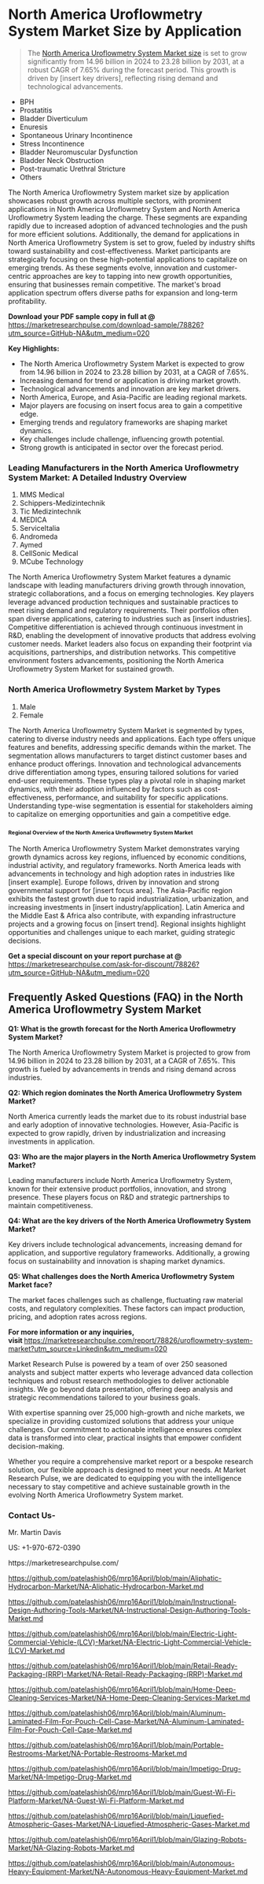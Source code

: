 <h1>North America Uroflowmetry System Market&nbsp;Size by Application</h1><blockquote><p>The <a href="https://marketresearchpulse.com/download-sample/78826?utm_source=GitHub-NA&amp;utm_medium=020">North America Uroflowmetry System Market size</a> is set to grow significantly from 14.96 billion in 2024 to 23.28 billion by 2031, at a robust CAGR of 7.65% during the forecast period. This growth is driven by [insert key drivers], reflecting rising demand and technological advancements.</p></blockquote><ul><li>BPH<li> Prostatitis<li> Bladder Diverticulum<li> Enuresis<li> Spontaneous Urinary Incontinence<li> Stress Incontinence<li> Bladder Neuromuscular Dysfunction<li> Bladder Neck Obstruction<li> Post-traumatic Urethral Stricture<li> Others</li></ul><p>The North America Uroflowmetry System market size by application showcases robust growth across multiple sectors, with prominent applications in North America Uroflowmetry System and North America Uroflowmetry System leading the charge. These segments are expanding rapidly due to increased adoption of advanced technologies and the push for more efficient solutions. Additionally, the demand for applications in North America Uroflowmetry System is set to grow, fueled by industry shifts toward sustainability and cost-effectiveness. Market participants are strategically focusing on these high-potential applications to capitalize on emerging trends. As these segments evolve, innovation and customer-centric approaches are key to tapping into new growth opportunities, ensuring that businesses remain competitive. The market's broad application spectrum offers diverse paths for expansion and long-term profitability.</p><p><strong>Download your PDF sample copy in full at @ </strong><a href="https://marketresearchpulse.com/download-sample/78826?utm_source=GitHub-NA&amp;utm_medium=020">https://marketresearchpulse.com/download-sample/78826?utm_source=GitHub-NA&amp;utm_medium=020</a></p><p><strong>Key Highlights: </strong></p><ul><li>The North America Uroflowmetry System Market is expected to grow from 14.96 billion in 2024 to 23.28 billion by 2031, at a CAGR of 7.65%.</li><li>Increasing demand for trend or application is driving market growth.</li><li>Technological advancements and innovation are key market drivers.</li><li>North America, Europe, and Asia-Pacific are leading regional markets.</li><li>Major players are focusing on insert focus area to gain a competitive edge.</li><li>Emerging trends and regulatory frameworks are shaping market dynamics.</li><li>Key challenges include challenge, influencing growth potential.</li><li>Strong growth is anticipated in sector over the forecast period.</li></ul><h3>Leading Manufacturers in the North America Uroflowmetry System Market: A Detailed Industry Overview</h3><ol><li>MMS Medical</li><li>Schippers-Medizintechnik</li><li>Tic Medizintechnik</li><li>MEDICA</li><li>ServiceItalia</li><li>Andromeda</li><li>Aymed</li><li>CellSonic Medical</li><li>MCube Technology</li></ol><div class="flex max-w-full flex-col flex-grow"><div class="min-h-8 text-message flex w-full flex-col items-end gap-2 whitespace-normal break-words [.text-message+&amp;]:mt-5" dir="auto" data-message-author-role="assistant" data-message-id="fd8432e4-4910-450d-b182-61b7bfb0a01f" data-message-model-slug="gpt-4o"><div class="flex w-full flex-col gap-1 empty:hidden first:pt-[3px]"><div class="markdown prose w-full break-words dark:prose-invert light"><p>The North America Uroflowmetry System Market features a dynamic landscape with leading manufacturers driving growth through innovation, strategic collaborations, and a focus on emerging technologies. Key players leverage advanced production techniques and sustainable practices to meet rising demand and regulatory requirements. Their portfolios often span diverse applications, catering to industries such as [insert industries]. Competitive differentiation is achieved through continuous investment in R&amp;D, enabling the development of innovative products that address evolving customer needs. Market leaders also focus on expanding their footprint via acquisitions, partnerships, and distribution networks. This competitive environment fosters advancements, positioning the North America Uroflowmetry System Market for sustained growth.</p></div></div></div></div><h3>North America Uroflowmetry System Market by Types</h3><ol><li>Male<li> Female</li></ol><div class="flex max-w-full flex-col flex-grow"><div class="min-h-8 text-message flex w-full flex-col items-end gap-2 whitespace-normal break-words [.text-message+&amp;]:mt-5" dir="auto" data-message-author-role="assistant" data-message-id="084470be-0bb7-4664-bddf-5156b4f41249" data-message-model-slug="gpt-4o-mini"><div class="flex w-full flex-col gap-1 empty:hidden first:pt-[3px]"><div class="markdown prose w-full break-words dark:prose-invert light"><p>The North America Uroflowmetry System Market is segmented by types, catering to diverse industry needs and applications. Each type offers unique features and benefits, addressing specific demands within the market. The segmentation allows manufacturers to target distinct customer bases and enhance product offerings. Innovation and technological advancements drive differentiation among types, ensuring tailored solutions for varied end-user requirements. These types play a pivotal role in shaping market dynamics, with their adoption influenced by factors such as cost-effectiveness, performance, and suitability for specific applications. Understanding type-wise segmentation is essential for stakeholders aiming to capitalize on emerging opportunities and gain a competitive edge.</p></div></div></div></div><h3><span style="font-size: 11px;">Regional Overview of the North America Uroflowmetry System Market</span></h3><div class="flex max-w-full flex-col flex-grow"><div class="min-h-8 text-message flex w-full flex-col items-end gap-2 whitespace-normal break-words [.text-message+&amp;]:mt-5" dir="auto" data-message-author-role="assistant" data-message-id="e9038762-ce64-4e30-91c9-9bd413514231" data-message-model-slug="gpt-4o-mini"><div class="flex w-full flex-col gap-1 empty:hidden first:pt-[3px]"><div class="markdown prose w-full break-words dark:prose-invert light"><p>The North America Uroflowmetry System Market demonstrates varying growth dynamics across key regions, influenced by economic conditions, industrial activity, and regulatory frameworks. North America leads with advancements in technology and high adoption rates in industries like [insert example]. Europe follows, driven by innovation and strong governmental support for [insert focus area]. The Asia-Pacific region exhibits the fastest growth due to rapid industrialization, urbanization, and increasing investments in [insert industry/application]. Latin America and the Middle East &amp; Africa also contribute, with expanding infrastructure projects and a growing focus on [insert trend]. Regional insights highlight opportunities and challenges unique to each market, guiding strategic decisions.</p></div></div></div></div><p><strong>Get a special discount on your report purchase at @ </strong><a href="https://marketresearchpulse.com/ask-for-discount/78826?utm_source=GitHub-NA&amp;utm_medium=020">https://marketresearchpulse.com/ask-for-discount/78826?utm_source=GitHub-NA&amp;utm_medium=020</a></p><h2>Frequently Asked Questions (FAQ) in the North America Uroflowmetry System Market</h2><p><strong>Q1: What is the growth forecast for the North America Uroflowmetry System Market?</strong></p><p>The North America Uroflowmetry System Market is projected to grow from 14.96 billion in 2024 to 23.28 billion by 2031, at a CAGR of 7.65%. This growth is fueled by advancements in trends and rising demand across industries.</p><p><strong>Q2: Which region dominates the North America Uroflowmetry System Market?</strong></p><p>North America currently leads the market due to its robust industrial base and early adoption of innovative technologies. However, Asia-Pacific is expected to grow rapidly, driven by industrialization and increasing investments in application.</p><p><strong>Q3: Who are the major players in the North America Uroflowmetry System Market?</strong></p><p>Leading manufacturers include North America Uroflowmetry System, known for their extensive product portfolios, innovation, and strong presence. These players focus on R&amp;D and strategic partnerships to maintain competitiveness.</p><p><strong>Q4: What are the key drivers of the North America Uroflowmetry System Market?</strong></p><p>Key drivers include technological advancements, increasing demand for application, and supportive regulatory frameworks. Additionally, a growing focus on sustainability and innovation is shaping market dynamics.</p><p><strong>Q5: What challenges does the North America Uroflowmetry System Market face?</strong></p><p>The market faces challenges such as challenge, fluctuating raw material costs, and regulatory complexities. These factors can impact production, pricing, and adoption rates across regions.</p><p><strong>For more information or any inquiries, visit&nbsp;</strong><a href="https://marketresearchpulse.com/report/78826/uroflowmetry-system-market?utm_source=Linkedin&utm_medium=020">https://marketresearchpulse.com/report/78826/uroflowmetry-system-market?utm_source=Linkedin&utm_medium=020</a></p><p>Market Research Pulse is powered by a team of over 250 seasoned analysts and subject matter experts who leverage advanced data collection techniques and robust research methodologies to deliver actionable insights. We go beyond data presentation, offering deep analysis and strategic recommendations tailored to your business goals.</p><p>With expertise spanning over 25,000 high-growth and niche markets, we specialize in providing customized solutions that address your unique challenges. Our commitment to actionable intelligence ensures complex data is transformed into clear, practical insights that empower confident decision-making.</p><p>Whether you require a comprehensive market report or a bespoke research solution, our flexible approach is designed to meet your needs. At Market Research Pulse, we are dedicated to equipping you with the intelligence necessary to stay competitive and achieve sustainable growth in the evolving North America Uroflowmetry System market.</p><h3><strong>Contact Us-</strong></h3><p>Mr. Martin Davis</p><p>US: +1-970-672-0390</p><p>https://marketresearchpulse.com/</p><p><a href="https://github.com/patelashish06/mrp16April/blob/main/Aliphatic-Hydrocarbon-Market/NA-Aliphatic-Hydrocarbon-Market.md">https://github.com/patelashish06/mrp16April/blob/main/Aliphatic-Hydrocarbon-Market/NA-Aliphatic-Hydrocarbon-Market.md</a></p><p><a href="https://github.com/patelashish06/mrp16April1/blob/main/Instructional-Design-Authoring-Tools-Market/NA-Instructional-Design-Authoring-Tools-Market.md">https://github.com/patelashish06/mrp16April1/blob/main/Instructional-Design-Authoring-Tools-Market/NA-Instructional-Design-Authoring-Tools-Market.md</a></p><p><a href="https://github.com/patelashish06/mrp16April/blob/main/Electric-Light-Commercial-Vehicle-(LCV)-Market/NA-Electric-Light-Commercial-Vehicle-(LCV)-Market.md">https://github.com/patelashish06/mrp16April/blob/main/Electric-Light-Commercial-Vehicle-(LCV)-Market/NA-Electric-Light-Commercial-Vehicle-(LCV)-Market.md</a></p><p><a href="https://github.com/patelashish06/mrp16April1/blob/main/Retail-Ready-Packaging-(RRP)-Market/NA-Retail-Ready-Packaging-(RRP)-Market.md">https://github.com/patelashish06/mrp16April1/blob/main/Retail-Ready-Packaging-(RRP)-Market/NA-Retail-Ready-Packaging-(RRP)-Market.md</a></p><p><a href="https://github.com/patelashish06/mrp16April1/blob/main/Home-Deep-Cleaning-Services-Market/NA-Home-Deep-Cleaning-Services-Market.md">https://github.com/patelashish06/mrp16April1/blob/main/Home-Deep-Cleaning-Services-Market/NA-Home-Deep-Cleaning-Services-Market.md</a></p><p><a href="https://github.com/patelashish06/mrp16April/blob/main/Aluminum-Laminated-Film-For-Pouch-Cell-Case-Market/NA-Aluminum-Laminated-Film-For-Pouch-Cell-Case-Market.md">https://github.com/patelashish06/mrp16April/blob/main/Aluminum-Laminated-Film-For-Pouch-Cell-Case-Market/NA-Aluminum-Laminated-Film-For-Pouch-Cell-Case-Market.md</a></p><p><a href="https://github.com/patelashish06/mrp16April1/blob/main/Portable-Restrooms-Market/NA-Portable-Restrooms-Market.md">https://github.com/patelashish06/mrp16April1/blob/main/Portable-Restrooms-Market/NA-Portable-Restrooms-Market.md</a></p><p><a href="https://github.com/patelashish06/mrp16April/blob/main/Impetigo-Drug-Market/NA-Impetigo-Drug-Market.md">https://github.com/patelashish06/mrp16April/blob/main/Impetigo-Drug-Market/NA-Impetigo-Drug-Market.md</a></p><p><a href="https://github.com/patelashish06/mrp16April1/blob/main/Guest-Wi-Fi-Platform-Market/NA-Guest-Wi-Fi-Platform-Market.md">https://github.com/patelashish06/mrp16April1/blob/main/Guest-Wi-Fi-Platform-Market/NA-Guest-Wi-Fi-Platform-Market.md</a></p><p><a href="https://github.com/patelashish06/mrp16April/blob/main/Liquefied-Atmospheric-Gases-Market/NA-Liquefied-Atmospheric-Gases-Market.md">https://github.com/patelashish06/mrp16April/blob/main/Liquefied-Atmospheric-Gases-Market/NA-Liquefied-Atmospheric-Gases-Market.md</a></p><p><a href="https://github.com/patelashish06/mrp16April1/blob/main/Glazing-Robots-Market/NA-Glazing-Robots-Market.md">https://github.com/patelashish06/mrp16April1/blob/main/Glazing-Robots-Market/NA-Glazing-Robots-Market.md</a></p><p><a href="https://github.com/patelashish06/mrp16April/blob/main/Autonomous-Heavy-Equipment-Market/NA-Autonomous-Heavy-Equipment-Market.md">https://github.com/patelashish06/mrp16April/blob/main/Autonomous-Heavy-Equipment-Market/NA-Autonomous-Heavy-Equipment-Market.md</a></p>